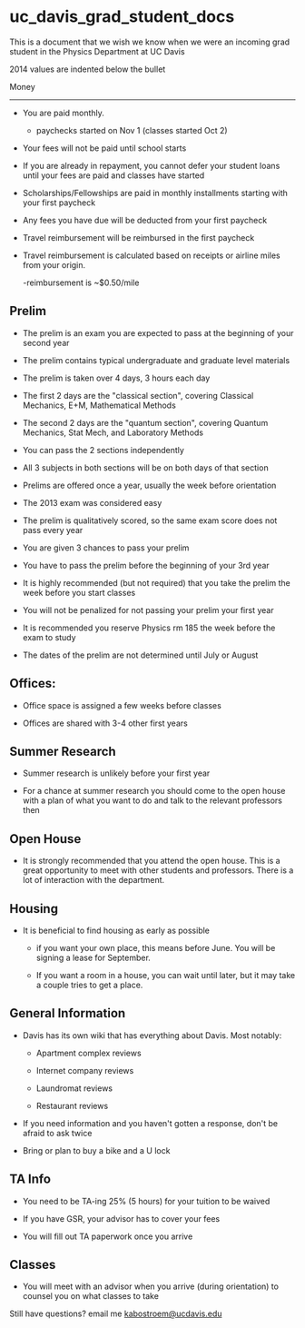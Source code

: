 uc_davis_grad_student_docs
==========================

This is a document that we wish we know when we were an incoming grad student in the Physics
Department at UC Davis

2014 values are indented below the bullet

Money
__________

* You are paid monthly.
	- paychecks started on Nov 1 (classes started Oct 2)

* Your fees will not be paid until school starts

* If you are already in repayment, you cannot defer your student loans until your fees
are paid and classes have started

* Scholarships/Fellowships are paid in monthly installments starting with your first paycheck

* Any fees you have due will be deducted from your first paycheck

* Travel reimbursement will be reimbursed in the first paycheck

* Travel reimbursement is calculated based on receipts or airline miles from your origin.

	-reimbursement is ~$0.50/mile

Prelim
---------------

* The prelim is an exam you are expected to pass at the beginning of your second year

* The prelim contains typical undergraduate and graduate level materials

* The prelim is taken over 4 days, 3 hours each day

* The first 2 days are the "classical section", covering Classical Mechanics, E+M, Mathematical Methods

* The second 2 days are the "quantum section", covering Quantum Mechanics, Stat Mech, and Laboratory Methods

* You can pass the 2 sections independently

* All 3 subjects in both sections will be on both days of that section

* Prelims are offered once a year, usually the week before orientation

* The 2013 exam was considered easy

* The prelim is qualitatively scored, so the same exam score does not pass every year

* You are given 3 chances to pass your prelim

* You have to pass the prelim before the beginning of your 3rd year

* It is highly recommended (but not required) that you take the prelim the week before you start classes

* You will not be penalized for not passing your prelim your first year

* It is recommended you reserve Physics rm 185 the week before the exam to study

* The dates of the prelim are not determined until July or August


Offices:
----------------

* Office space is assigned a few weeks before classes

* Offices are shared with 3-4 other first years

Summer Research
----------------------

* Summer research is unlikely before your first year

* For a chance at summer research you should come to the open house with a plan of what you want to do
and talk to the relevant professors then

Open House
--------------------

* It is strongly recommended that you attend the open house. This is a great opportunity to meet with other students
and professors. There is a lot of interaction with the department.

Housing
-------------------

* It is beneficial to find housing as early as possible

	- if you want your own place, this means before June. You will be signing a lease for September.

	- If you want a room in a house, you can wait until later, but it may take a couple tries to get a place.


General Information
--------------------

* Davis has its own wiki that has everything about Davis. Most notably:

	- Apartment complex reviews

	- Internet company reviews

	- Laundromat reviews

	- Restaurant reviews

* If you need information and you haven't gotten a response, don't be afraid to ask twice

* Bring or plan to buy a bike and a U lock

TA Info
---------------

* You need to be TA-ing 25% (5 hours) for your tuition to be waived

* If you have GSR, your advisor has to cover your fees

* You will fill out TA paperwork once you arrive

Classes
-------------

* You will meet with an advisor when you arrive (during orientation) to counsel you on what classes to take


Still have questions? email me <a href="mailto:kabostroem@ucdavis.edu">kabostroem@ucdavis.edu</a>




